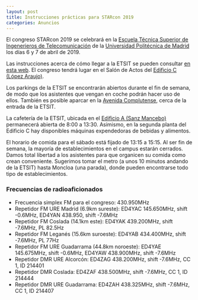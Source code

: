 ```yaml
---
layout: post
title: Instrucciones prácticas para STARcon 2019
categories: Anuncios
---
```


El congreso STARcon 2019 se celebrará en la [Escuela Técnica Superior de
Ingenerieros de Telecomunicación](http://www.etsit.upm.es/) de la [Universidad
Politécnica de Madrid](http://www.upm.es/) los días 6 y 7 de abril de 2019.

Las instrucciones acerca de cómo llegar a la ETSIT se pueden consultar [en esta
web](http://www.etsit.upm.es/escuela/informacion-general/como-llegar.html). El
congreso tendrá lugar en el Salón de Actos del [Edificio C (López
Araujo)](https://goo.gl/maps/kXoHiMmUFGk).

Los parkings de la ETSIT se encontrarán abiertos durante el fin de semana, de
modo que los asistentes que vengan en coche podrán hacer uso de ellos. También
es posible aparcar en la [Avenida
Complutense](https://goo.gl/maps/Es9y7yKdKB62), cerca de la entrada de la ETSIT.

La cafetería de la ETSIT, ubicada en el [Edificio A (Sanz
Mancebo)](https://goo.gl/maps/WnD1KYxp3cT2) permanecerá abierta de 8:00 a
13:30. Asimismo, en la segunda planta del Edificio C hay disponibles máquinas
expendedoras de bebidas y alimentos.

El horario de comida para el sábado está fijado de 13:15 a 15:15. Al ser fin de
semana, la mayoría de establecimientos en el campus estarán cerrados. Damos
total libertad a los asistentes para que organicen su comida como crean
conveniente. Sugerimos tomar el metro (a unos 10 minutos andando de la ETSIT)
hasta Moncloa (una parada), donde pueden encontrarse todo tipo de
establecimientos.

### Frecuencias de radioaficionados

* Frecuencia simplex FM para el congreso: 430.950MHz
* Repetidor FM URE Madrid (6.9km sureste): ED4YAC 145.650MHz, shift -0.6MHz, ED4YAN 438.950,
shift -7.6MHz
* Repetidor FM Coslada (14.1km este): ED4YAK 439.200MHz, shift -7.6MHz, PL 82.5Hz
* Repetidor FM Leganés (15.6km suroeste): ED4YAB 434.400MHz, shift -7.6MHz, PL
77Hz
* Repetidor FM URE Guadarrama (44.8km noroeste): ED4YAE 145.675MHz, shift
-0.6MHz, ED4YAW 438.900MHz, shift -7.6MHz
* Repetidor DMR URE Alcorcón: ED4ZAG 438.200MHz, shift -7.6MHz, CC 1, ID 214401
* Repetidor DMR Coslada: ED4ZAF 438.500MHz, shift -7.6MHz, CC 1, ID 214444
* Repetidor DMR URE Guadarrama: ED4ZAH 438.325MHz, shift -7.6MHz, CC 1, ID 214407
